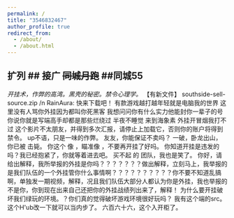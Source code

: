 ```yaml
---
permalink: /
title: "3546832467"
author_profile: true
redirect_from: 
  - /about/
  - /about.html
---
```

## 扩列   ## 接广 ~~同城月跑~~ ##同城55
*开挂术，作弊的高湾。黑壳的秘密。禁令心理学。*
【有新文件】 southside-sell-source.zip /n RainAura: 快来下载吧！
有款游戏越打越年轻就是电脑我的世界 这里没有人骂你外挂因为都叫你死黑客 我想问问你有什么实力他能封你一辈子的号 你说你就是写端高手却都是那些烂绕过 半夜不睡觉 来到海象素 外挂开冒烟我打不过
这个影片不太朋友，并得到多次汇报，请停止上加载它，否则你的账户将得到禁令。
up不语，只是一味的作弊。
友友，你能保证不卖吗？
一破，卧龙出山，你已被         击毙。
你这个   像  ，瞄准像        ，不要再开挂了好吗。
你知道开挂是违发的吗？我已经抱紧了，你就等着进去吧。
买不起 的 团队，我也是笑了。
你好，请给出解释，我所举报的外挂是你吗？？？？？？？做出解释，立刻马上，我举报的是我们队伍的一个外挂管你什么事情啊？？？？？？？？？？你不要不知道乱搞啊，单独发一期视频，解释，况且我们队伍大部分人都认为你是外挂，我也举报的不是你，你到现在出来自己还把你的外挂战绩列出来了，解释！
为什么要开挂破坏我们绿玩的环境。？你们真的觉得破坏游戏环境很好玩吗？
我有这个端的src。
这个H'ub改一下就可以当内步了。
六百六十六，这个入开柜了。

